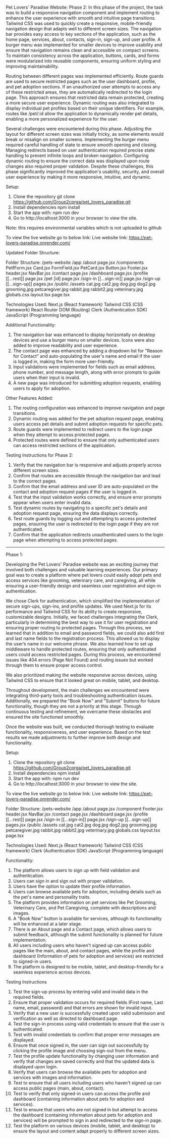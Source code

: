 Pet Lovers' Paradise Website:
Phase 2:
In this phase of the project, the task was to build a responsive navigation component and implement routing to enhance the user experience with smooth and intuitive page transitions. Tailwind CSS was used to quickly create a responsive, mobile-friendly navigation design that adapts well to different screen sizes. The navigation bar provides easy access to key sections of the application, such as the home page, services, about, contacts, sign-in, sign-up, and user profile. A burger menu was implemented for smaller devices to improve usability and ensure that navigation remains clean and accessible on compact screens. To maintain consistency across the application, buttons, cards, and forms were modularized into reusable components, ensuring uniform styling and improving maintainability.

Routing between different pages was implemented efficiently. Route guards are used to secure restricted pages such as the user dashboard, profile, and pet adoption sections. If an unauthorized user attempts to access any of these restricted areas, they are automatically redirected to the login page. This approach ensures that restricted data remain protected, creating a more secure user experience. Dynamic routing was also integrated to display individual pet profiles based on their unique identifiers. For example, routes like /pet/:id allow the application to dynamically render pet details, enabling a more personalized experience for the user.

Several challenges were encountered during this phase. Adjusting the layout for different screen sizes was initially tricky, as some elements would break or misalign on smaller screens. Implementing the burger menu required careful handling of state to ensure smooth opening and closing. Managing redirects based on user authentication required precise state handling to prevent infinite loops and broken navigation. Configuring dynamic routing to ensure the correct data was displayed upon route changes also required proper validation. Despite these challenges, this phase significantly improved the application's usability, security, and overall user experience by making it more responsive, intuitive, and dynamic.

Setup:
1. Clone the repository
    git clone https://github.com/Group2cprga/pet_lovers_paradise.git
2. Install dependencies
    npm install
3. Start the app with:
    npm run dev
4. Go to http://localhost:3000 in your browser to view the site.

Note: this requires environmental variables which is not uploaded to github

To view the live website go to below link:
Live website link: https://pet-lovers-paradise.onrender.com/

Updated Folder Structure:

Folder Structure: 
/pets-website
    /app
        /about
            page.jsx
        /components
            PetfForm.jsx
            Card.jsx
            FormField.jsx
            PetCard.jsx
            Button.jsx
            Footer.jsx
            header.jsx
            NavBar.jsx
        /contact
            page.jsx
        /dashboard
            page.jsx
        /profile
            [[...rest]]
                page.jsx
        /pet
            [id]
                page.jsx
        /sign-in
            [[...sign-in]]
                page.jsx
        /sign-up
            [[...sign-up]]
                pages.jsx
    /public
        /assets
            cat.jpg
            cat2.jpg
            dog.jpg
            dog2.jpg
            grooming.jpg
            petcaregiver.jpg
            rabbit.jpg
            rabbit2.jpg
            veterinary.jpg
    globals.css
    layout.tsx
    page.tsx

Technologies Used:
Next.js (React framework)
Tailwind CSS (CSS framework)
React Router DOM (Routing)
Clerk (Authentication SDK)
JavaScript (Programming language)

Additional Functionality:
1. The navigation bar was enhanced to display horizontally on desktop devices and use a burger menu on smaller devices. Icons were also added to improve readability and user experience.
2. The contact page was enhanced by adding a dropdown list for "Reason for Contact" and auto-populating the user's name and email if the user is logged in, making the form more user-friendly.
3. Input validations were implemented for fields such as email address, phone number, and message length, along with error prompts to guide users when their input is invalid.
4. A new page was introduced for submitting adoption requests, enabling users to apply for adoption.

Other Features Added:
1. The routing configuration was enhanced to improve navigation and page transitions.
2. Dynamic routing was added for the pet adoption request page, enabling users access pet details and submit adoption requests for specific pets.
3. Route guards were implemented to redirect users to the login page when they attempt to access protected pages.
4. Protected routes were defined to ensure that only authenticated users can access restricted sections of the application.

Testing Instructions for Phase 2:
1. Verify that the navigation bar is responsive and adjusts properly across different screen sizes.
2. Confirm that routes are accessible through the navigation bar and lead to the correct pages.
3. Confirm that the email address and user ID are auto-populated on the contact and adoption request pages if the user is logged in.
4. Test that the input validation works correctly, and ensure error prompts appear when users enter invalid data.
5. Test dynamic routes by navigating to a specific pet's details and adoption request page, ensuring the data displays correctly.
6. Test route guards by logging out and attempting to access protected pages, ensuring the user is redirected to the login page if they are not authenticated.
7. Confirm that the application redirects unauthenticated users to the login page when attempting to access protected pages.

------------------------------------------------------------------------------------------------------------------------------
Phase 1:

Developing the Pet Lovers' Paradise website was an exciting journey that involved both challenges and valuable learning experiences. Our primary goal was to create a platform where pet lovers could easily adopt pets and access services like grooming, veterinary care, and caregiving, all while ensuring a user-friendly design and seamless user registration and sign-in authentication.

We chose Clerk for authentication, which simplified the implementation of secure sign-ups, sign-ins, and profile updates. We used Next.js for its performance and Tailwind CSS for its ability to create responsive, customizable designs. Initially, we faced challenges integrating the Clerk, particularly in determining the best way to use it for user registration and ensuring proper routing to protected pages. Through this process, we learned that in addition to email and password fields, we could also add first and last name fields to the registration process. This allowed us to display the user’s name in our welcome phrase. We also learned how to set up middleware to handle protected routes, ensuring that only authenticated users could access restricted pages. During this process, we encountered issues like 404 errors (Page Not Found) and routing issues but worked through them to ensure proper access control.

We also prioritized making the website responsive across devices, using Tailwind CSS to ensure that it looked great on mobile, tablet, and desktop.

Throughout development, the main challenges we encountered were integrating third-party tools and troubleshooting authentication issues. Additionally, we prepared the "Book Now" and "Submit" buttons for future functionality, though they are not a priority at this stage. Through continuous testing and refinement, we overcame these obstacles and ensured the site functioned smoothly.

Once the website was built, we conducted thorough testing to evaluate functionality, responsiveness, and user experience. Based on the test results we made adjustments to further improve both design and functionality.

Setup:
1. Clone the repository
    git clone https://github.com/Group2cprga/pet_lovers_paradise.git
2. Install dependencies
    npm install
3. Start the app with:
    npm run dev
4. Go to http://localhost:3000 in your browser to view the site.

To view the live website go to below link:
Live website link: https://pet-lovers-paradise.onrender.com/


Folder Structure: 
/pets-website
    /app
        /about
            page.jsx
        /component
            Footer.jsx
            header.jsx
            NavBar.jsx
        /contact
            page.jsx
        /dashboard
            page.jsx
        /profile
            [[...rest]]
                page.jsx
        /sign-in
            [[...sign-in]]
                page.jsx
        /sign-up
            [[...sign-up]]
                pages.jsx
    /public
        /assets
            cat.jpg
            cat2.jpg
            dog.jpg
            dog2.jpg
            grooming.jpg
            petcaregiver.jpg
            rabbit.jpg
            rabbit2.jpg
            veterinary.jpg
    globals.css
    layout.tsx
    page.tsx

Technologies Used:
Next.js (React framework)
Tailwind CSS (CSS framework)
Clerk (Authentication SDK)
JavaScript (Programming language)

Functionality:
1. The platform allows users to sign up with field validation and authentication.
2. Users can sign in and sign out with proper validation.
3. Users have the option to update their profile information.
4. Users can browse available pets for adoption, including details such as the pet's name and personality traits.
5. The platform provides information on pet services like Pet Grooming, Veterinary Care, and Pet Caregiving, complete with descriptions and images.
6. A "Book Now" button is available for services, although its functionality will be enhanced at a later stage.
7. There is an About page and a Contact page, which allows users to submit feedback, although the submit functionality is planned for future implementation.
8. All users including users who haven't signed up can access public pages like the main, about, and contact pages, while the profile and dashboard (Information of pets for adoption and services) are restricted to signed-in users.
9. The platform is designed to be mobile, tablet, and desktop-friendly for a seamless experience across devices.

Testing Instructions
1. Test the sign-up process by entering valid and invalid data in the required fields.
2. Ensure that proper validation occurs for required fields (First name, Last name, email, password) and that errors are shown for invalid input.
3. Verify that a new user is successfully created upon valid submission and verification as well as directed to dashboard page.
4. Test the sign-in process using valid credentials to ensure that the user is authenticated.
5. Test with invalid credentials to confirm that proper error messages are displayed.
6. Ensure that once signed in, the user can sign out successfully by clicking the profile image and choosing sign-out from the menu.
7. Test the profile update functionality by changing user information and verify that changes are saved correctly and that the updated data is displayed upon login.
8. Verify that users can browse the available pets for adoption and services with images and information.
9. Test to ensure that all users including users who haven't signed up can access public pages (main, about, contact).
10. Test to verify that only signed-in users can access the profile and dashboard (containing information about pets for adoption and services).
11. Test to ensure that users who are not signed in but attempt to access the dashboard (containing information about pets for adoption and services) will be prompted to sign in and redirected to the sign-in page.
12. Test the platform on various devices (mobile, tablet, and desktop) to ensure the layout and content adapt properly to different screen sizes.
